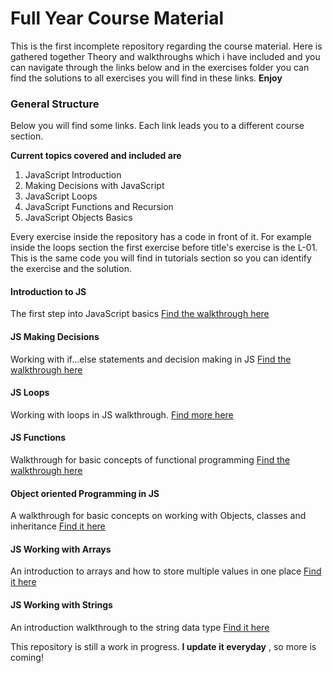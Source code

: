 # Full Year Course Material

This is the first incomplete repository regarding the course material. Here is gathered
together Theory and walkthroughs which i have included and you can navigate through the
links below and in the exercises folder you can find the solutions to all exercises you
will find in these links. **Enjoy**

### General Structure

Below you will find some links. Each link leads you to a different course section.

**Current topics covered and included are**

1. JavaScript Introduction
2. Making Decisions with JavaScript
3. JavaScript Loops
4. JavaScript Functions and Recursion
5. JavaScript Objects Basics

Every exercise inside the repository has a code in front of it. For example inside the loops section
the first exercise before title's exercise is the L-01. This is the same code you will find in tutorials
section so you can identify the exercise and the solution.

#### Introduction to JS

The first step into JavaScript basics [Find the walkthrough here](https://www.goconqr.com/en-US/c/59774/course_modules/89327)

#### JS Making Decisions

Working with if...else statements and decision making in JS [Find the walkthrough here](https://www.goconqr.com/en/c/59891)

#### JS Loops

Working with loops in JS walkthrough. [Find more here](https://www.goconqr.com/en-US/c/60238/course_modules/106652)

#### JS Functions

Walkthrough for basic concepts of functional programming [Find the walkthrough here](https://www.goconqr.com/en-US/c/60360/course_modules/90158)

#### Object oriented Programming in JS

A walkthrough for basic concepts on working with Objects, classes and inheritance [Find it here](https://www.goconqr.com/c/60777-js-objects-basics/course_modules/90823-course-s-objectives?=)

#### JS Working with Arrays

An introduction to arrays and how to store multiple values in one place [Find it here](https://www.goconqr.com/en/c/61130/course_modules/91401)

#### JS Working with Strings

An introduction walkthrough to the string data type [Find it here](https://www.goconqr.com/c/61278-js-strings-data-type/course_modules/91617-course-s-objectives?=)

This repository is still a work in progress. **I update it everyday** , so more is coming!
